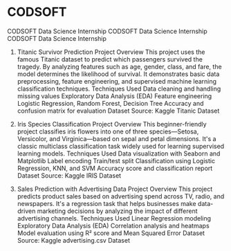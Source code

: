 # CODSOFT
CODSOFT Data Science Internship
CODSOFT Data Science Internship CODSOFT Data Science Internship

1. Titanic Survivor Prediction Project Overview This project uses the famous Titanic dataset to predict which passengers survived the tragedy. By analyzing features such as age, gender, class, and fare, the model determines the likelihood of survival. It demonstrates basic data preprocessing, feature engineering, and supervised machine learning classification techniques. Techniques Used Data cleaning and handling missing values Exploratory Data Analysis (EDA) Feature engineering Logistic Regression, Random Forest, Decision Tree Accuracy and confusion matrix for evaluation Dataset Source: Kaggle Titanic Dataset

2. Iris Species Classification Project Overview This beginner-friendly project classifies iris flowers into one of three species—Setosa, Versicolor, and Virginica—based on sepal and petal dimensions. It's a classic multiclass classification task widely used for learning supervised learning models. Techniques Used Data visualization with Seaborn and Matplotlib Label encoding Train/test split Classification using Logistic Regression, KNN, and SVM Accuracy score and classification report Dataset Source: Kaggle IRIS Dataset

3. Sales Prediction with Advertising Data Project Overview This project predicts product sales based on advertising spend across TV, radio, and newspapers. It's a regression task that helps businesses make data-driven marketing decisions by analyzing the impact of different advertising channels. Techniques Used Linear Regression modeling Exploratory Data Analysis (EDA) Correlation analysis and heatmaps Model evaluation using R² score and Mean Squared Error Dataset Source: Kaggle advertising.csv Dataset
